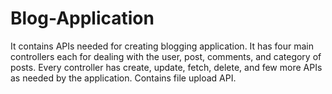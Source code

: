 # Blog-Application
It contains APIs needed for creating blogging application. It has four main controllers each for dealing with the user, post,  comments, and category of posts. Every controller has create, update, fetch, delete, and few more APIs as needed by the application.
Contains file upload API.
